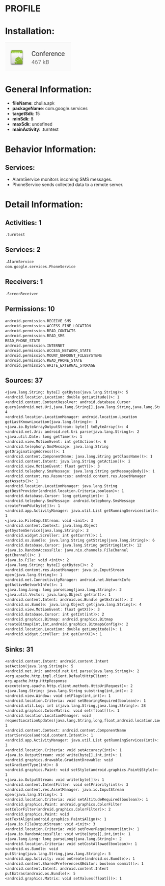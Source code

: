 # PROFILE
# Installation:
![ICON](icon.png)
# General Information:
- **fileName**: chulia.apk
- **packageName**: com.google.services
- **targetSdk**: 15
- **minSdk**: 8
- **maxSdk**: undefined
- **mainActivity**: .turntest
# Behavior Information:
## Services:
- AlarmService monitors incoming SMS messages.
- PhoneService sends collected data to a remote server.
# Detail Information:
## Activities: 1
	.turntest
## Services: 2
	.AlarmService
	com.google.services.PhoneService
## Receivers: 1
	.ScreenReceiver
## Permissions: 10
	android.permission.RECEIVE_SMS
	android.permission.ACCESS_FINE_LOCATION
	android.permission.READ_CONTACTS
	android.permission.READ_SMS
	READ_PHONE_STATE
	android.permission.INTERNET
	android.permission.ACCESS_NETWORK_STATE
	android.permission.MOUNT_UNMOUNT_FILESYSTEMS
	android.permission.READ_PHONE_STATE
	android.permission.WRITE_EXTERNAL_STORAGE
## Sources: 37
	<java.lang.String: byte[] getBytes(java.lang.String)>: 5
	<android.location.Location: double getLatitude()>: 1
	<android.content.ContentResolver: android.database.Cursor query(android.net.Uri,java.lang.String[],java.lang.String,java.lang.String[],java.lang.String)>: 4
	<android.location.LocationManager: android.location.Location getLastKnownLocation(java.lang.String)>: 1
	<java.io.ByteArrayOutputStream: byte[] toByteArray()>: 4
	<android.net.Uri: android.net.Uri parse(java.lang.String)>: 2
	<java.util.Date: long getTime()>: 1
	<android.view.MotionEvent: int getAction()>: 6
	<android.telephony.SmsMessage: java.lang.String getOriginatingAddress()>: 1
	<android.content.ComponentName: java.lang.String getClassName()>: 1
	<android.content.Intent: java.lang.String getAction()>: 2
	<android.view.MotionEvent: float getY()>: 3
	<android.telephony.SmsMessage: java.lang.String getMessageBody()>: 1
	<android.content.res.Resources: android.content.res.AssetManager getAssets()>: 1
	<android.location.LocationManager: java.lang.String getBestProvider(android.location.Criteria,boolean)>: 1
	<android.database.Cursor: long getLong(int)>: 1
	<android.telephony.SmsMessage: android.telephony.SmsMessage createFromPdu(byte[])>: 1
	<android.app.ActivityManager: java.util.List getRunningServices(int)>: 1
	<java.io.FileInputStream: void <init>: 3
	<android.content.Context: java.lang.Object getSystemService(java.lang.String)>: 2
	<android.widget.Scroller: int getCurrY()>: 1
	<android.os.Bundle: java.lang.String getString(java.lang.String)>: 6
	<android.database.Cursor: java.lang.String getString(int)>: 12
	<java.io.RandomAccessFile: java.nio.channels.FileChannel getChannel()>: 1
	<java.io.File: void <init>: 2
	<java.lang.String: byte[] getBytes()>: 2
	<android.content.res.AssetManager: java.io.InputStream open(java.lang.String)>: 1
	<android.net.ConnectivityManager: android.net.NetworkInfo getActiveNetworkInfo()>: 1
	<java.lang.Long: long parseLong(java.lang.String)>: 2
	<java.util.Vector: java.lang.Object get(int)>: 1
	<android.content.Intent: android.os.Bundle getExtras()>: 2
	<android.os.Bundle: java.lang.Object get(java.lang.String)>: 4
	<android.view.MotionEvent: float getX()>: 3
	<android.database.Cursor: int getInt(int)>: 2
	<android.graphics.Bitmap: android.graphics.Bitmap createBitmap(int,int,android.graphics.Bitmap$Config)>: 2
	<android.location.Location: double getLongitude()>: 1
	<android.widget.Scroller: int getCurrX()>: 1
## Sinks: 31
	<android.content.Intent: android.content.Intent setAction(java.lang.String)>: 5
	<android.net.Uri: android.net.Uri parse(java.lang.String)>: 2
	<org.apache.http.impl.client.DefaultHttpClient: org.apache.http.HttpResponse execute(org.apache.http.client.methods.HttpUriRequest)>: 2
	<java.lang.String: java.lang.String substring(int,int)>: 2
	<android.view.Window: void setFlags(int,int)>: 1
	<android.location.Criteria: void setBearingRequired(boolean)>: 1
	<android.util.Log: int i(java.lang.String,java.lang.String)>: 28
	<android.graphics.ColorMatrix: void set(float[])>: 1
	<android.location.LocationManager: void requestLocationUpdates(java.lang.String,long,float,android.location.LocationListener)>: 1
	<android.content.Context: android.content.ComponentName startService(android.content.Intent)>: 1
	<android.app.ActivityManager: java.util.List getRunningServices(int)>: 1
	<android.location.Criteria: void setAccuracy(int)>: 1
	<java.io.OutputStream: void write(byte[],int,int)>: 1
	<android.graphics.drawable.GradientDrawable: void setGradientType(int)>: 8
	<android.graphics.Paint: void setStyle(android.graphics.Paint$Style)>: 1
	<java.io.OutputStream: void write(byte[])>: 1
	<android.content.IntentFilter: void setPriority(int)>: 3
	<android.content.res.AssetManager: java.io.InputStream open(java.lang.String)>: 1
	<android.location.Criteria: void setAltitudeRequired(boolean)>: 1
	<android.graphics.Paint: android.graphics.ColorFilter setColorFilter(android.graphics.ColorFilter)>: 2
	<android.graphics.Paint: void setTextAlign(android.graphics.Paint$Align)>: 1
	<java.io.FileOutputStream: void <init>: 3
	<android.location.Criteria: void setPowerRequirement(int)>: 1
	<java.io.RandomAccessFile: void write(byte[],int,int)>: 1
	<java.lang.Long: long parseLong(java.lang.String)>: 2
	<android.location.Criteria: void setCostAllowed(boolean)>: 1
	<android.os.Bundle: void putString(java.lang.String,java.lang.String)>: 5
	<android.app.Activity: void onCreate(android.os.Bundle)>: 1
	<android.content.SharedPreferences$Editor: boolean commit()>: 1
	<android.content.Intent: android.content.Intent putExtras(android.os.Bundle)>: 5
	<android.graphics.Matrix: void setValues(float[])>: 1
